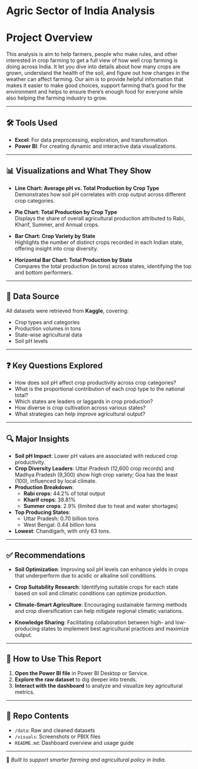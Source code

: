 # Agric Sector of India Analysis

# Project Overview

This analysis is aim to help  farmers, people who make rules, and other interested in crop farming to get a full view of how well crop farming is doing across India. It let you dive into details about how many crops are grown, understand the health of the soil, and figure out how changes in the weather can affect farming. Our aim is to provide helpful information that makes it easier to make good choices, support farming that’s good for the environment and helps to ensure there’s enough food for everyone while also helping the farming industry to grow.



---

## 🛠 Tools Used

- **Excel**: For data preprocessing, exploration, and transformation.
- **Power BI**: For creating dynamic and interactive data visualizations.

---

## 📊 Visualizations and What They Show

- **Line Chart: Average pH vs. Total Production by Crop Type**  
  Demonstrates how soil pH correlates with crop output across different crop categories.

- **Pie Chart: Total Production by Crop Type**  
  Displays the share of overall agricultural production attributed to Rabi, Kharif, Summer, and Annual crops.

- **Bar Chart: Crop Variety by State**  
  Highlights the number of distinct crops recorded in each Indian state, offering insight into crop diversity.

- **Horizontal Bar Chart: Total Production by State**  
  Compares the total production (in tons) across states, identifying the top and bottom performers.

---

## 📁 Data Source

All datasets were retrieved from **Kaggle**, covering:
- Crop types and categories  
- Production volumes in tons  
- State-wise agricultural data  
- Soil pH levels

---

## ❓ Key Questions Explored

- How does soil pH affect crop productivity across crop categories?
- What is the proportional contribution of each crop type to the national total?
- Which states are leaders or laggards in crop production?
- How diverse is crop cultivation across various states?
- What strategies can help improve agricultural output?

---

## 🔍 Major Insights

- **Soil pH Impact**: Lower pH values are associated with reduced crop productivity.
- **Crop Diversity Leaders**: Uttar Pradesh (12,600 crop records) and Madhya Pradesh (9,300) show high crop variety; Goa has the least (100), influenced by local climate.
- **Production Breakdown**:  
  - **Rabi crops**: 44.2% of total output  
  - **Kharif crops**: 38.81%  
  - **Summer crops**: 2.9% (limited due to heat and water shortages)
- **Top Producing States**:  
  - Uttar Pradesh: 0.70 billion tons  
  - West Bengal: 0.44 billion tons  
- **Lowest**: Chandigarh, with only 63 tons.

---

## ✅ Recommendations

- **Soil Optimization**: Improving soil pH levels can enhance yields in crops that underperform due to acidic or alkaline soil conditions.

- **Crop Suitability Research**: Identifying suitable crops for each state based on soil and climatic conditions can optimize production.

- **Climate-Smart Agriculture**: Encouraging sustainable farming methods and crop diversification can help mitigate regional climatic variations.

- **Knowledge Sharing**: Facilitating collaboration between high- and low-producing states to implement best agricultural practices and maximize output.

---

## 📖 How to Use This Report

1. **Open the Power BI file** in Power BI Desktop or Service.
2. **Explore the raw dataset** to dig deeper into trends.
3. **Interact with the dashboard** to analyze and visualize key agricultural metrics.

---

## 📂 Repo Contents

- `/data`: Raw and cleaned datasets
- `/visuals`: Screenshots or PBIX files
- `README.md`: Dashboard overview and usage guide

---

🔗 *Built to support smarter farming and agricultural policy in India.*

